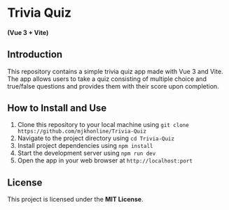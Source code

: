 # Trivia Quiz
#### (Vue 3 + Vite)

## Introduction

This repository contains a simple trivia quiz app made with Vue 3 and Vite. The app allows users to take a quiz consisting of multiple choice and true/false questions and provides them with their score upon completion.

## How to Install and Use

1. Clone this repository to your local machine using `git clone https://github.com/mjkhonline/Trivia-Quiz`
2. Navigate to the project directory using `cd Trivia-Quiz`
3. Install project dependencies using `npm install`
4. Start the development server using `npm run dev`
5. Open the app in your web browser at `http://localhost:port`

## License

This project is licensed under the **MIT License**.
